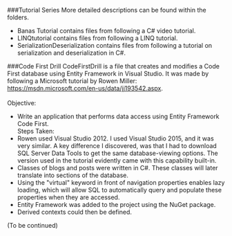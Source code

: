 ###Tutorial Series
More detailed descriptions can be found within the folders.
* Banas Tutorial contains files from following a C# video tutorial.
* LINQtutorial contains files from following a LINQ tutorial.
* SerializationDeserialization contains files from following a tutorial on serialization and deserialization in C#.


###Code First Drill
CodeFirstDrill is a file that creates and modifies a Code First database using Entity Framework in Visual Studio. It was made 
by following a Microsoft tutorial by Rowen Miller: https://msdn.microsoft.com/en-us/data/jj193542.aspx. </br></br>
Objective: 
* Write an application that performs data access using Entity Framework Code First.</br>
Steps Taken:</br>
* Rowen used Visual Studio 2012. I used Visual Studio 2015, and it was very similar. A key difference I discovered,
was that I had to download SQL Server Data Tools to get the same database-viewing options. 
The version used in the tutorial evidently came with this capability built-in.
* Classes of blogs and posts were written in C#. These classes will later translate into sections of the database.
* Using the "virtual" keyword in front of navigation properties enables lazy loading, which will allow SQL to automatically query and populate these properties when they are accessed.
* Entity Framework was added to the project using the NuGet package.
* Derived contexts could then be defined.

(To be continued)
